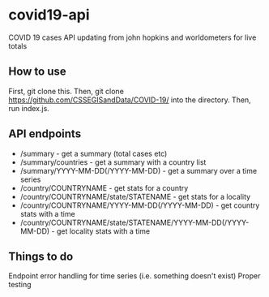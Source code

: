 # covid19-api
COVID 19 cases API updating from john hopkins and worldometers for live totals

## How to use

First, git clone this. Then, git clone https://github.com/CSSEGISandData/COVID-19/ into the directory. Then, run index.js.

## API endpoints

- /summary - get a summary (total cases etc)
- /summary/countries - get a summary with a country list
- /summary/YYYY-MM-DD(/YYYY-MM-DD) - get a summary over a time series
- /country/COUNTRYNAME - get stats for a country
- /country/COUNTRYNAME/state/STATENAME - get stats for a locality
- /country/COUNTRYNAME/YYYY-MM-DD(/YYYY-MM-DD) - get country stats with a time
- /country/COUNTRYNAME/state/STATENAME/YYYY-MM-DD(/YYYY-MM-DD) - get locality stats with a time

## Things to do
Endpoint error handling for time series (i.e. something doesn't exist)
Proper testing
